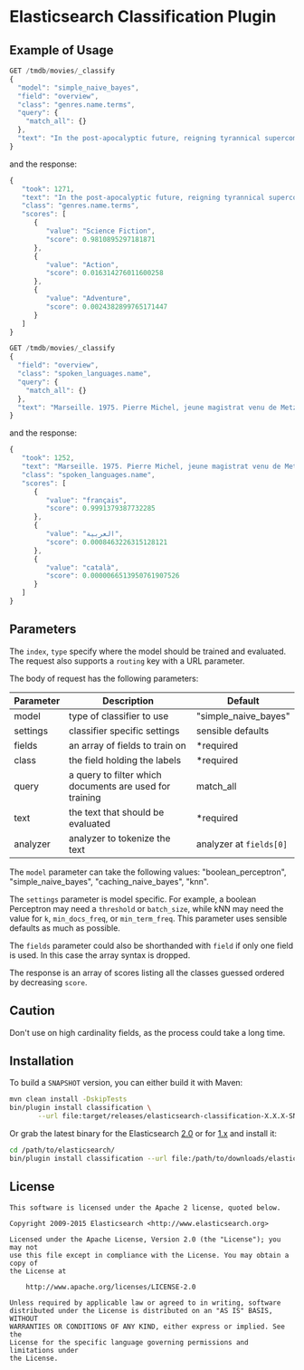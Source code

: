 Elasticsearch Classification Plugin
===================================

Example of Usage
----------------

```js
GET /tmdb/movies/_classify
{
  "model": "simple_naive_bayes",
  "field": "overview",
  "class": "genres.name.terms",
  "query": {
    "match_all": {}
  },
  "text": "In the post-apocalyptic future, reigning tyrannical supercomputers teleport a cyborg assassin known as the \"Terminator\" back to 1984 to snuff Sarah Connor, whose unborn son is destined to lead insurgents against 21st century mechanical hegemony. Meanwhile, the human-resistance movement dispatches a lone warrior to safeguard Sarah. Can he stop the virtually indestructible killing machine?"
}
```

and the response:

```js
{
   "took": 1271,
   "text": "In the post-apocalyptic future, reigning tyrannical supercomputers teleport a cyborg assassin known as the \"Terminator\" back to 1984 to snuff Sarah Connor, whose unborn son is destined to lead insurgents against 21st century mechanical hegemony. Meanwhile, the human-resistance movement dispatches a lone warrior to safeguard Sarah. Can he stop the virtually indestructible killing machine?",
   "class": "genres.name.terms",
   "scores": [
      {
         "value": "Science Fiction",
         "score": 0.9810895297181871
      },
      {
         "value": "Action",
         "score": 0.016314276011600258
      },
      {
         "value": "Adventure",
         "score": 0.0024382899765171447
      }
   ]
}
```

```js
GET /tmdb/movies/_classify
{
  "field": "overview",
  "class": "spoken_languages.name",
  "query": {
    "match_all": {}
  },
  "text": "Marseille. 1975. Pierre Michel, jeune magistrat venu de Metz avec femme et enfants, est nommé juge du grand banditisme. Il décide de s’attaquer à la French Connection, organisation mafieuse qui exporte l’héroïne dans le monde entier."
}
```

and the response:

```js
{
   "took": 1252,
   "text": "Marseille. 1975. Pierre Michel, jeune magistrat venu de Metz avec femme et enfants, est nommé juge du grand banditisme. Il décide de s’attaquer à la French Connection, organisation mafieuse qui exporte l’héroïne dans le monde entier.",
   "class": "spoken_languages.name",
   "scores": [
      {
         "value": "français",
         "score": 0.9991379387732285
      },
      {
         "value": "العربية",
         "score": 0.0008463226315128121
      },
      {
         "value": "català",
         "score": 0.0000066513950761907526
      }
   ]
}
```

Parameters
----------

The `index`, `type` specify where the model should be trained and evaluated.
The request also supports a `routing` key with a URL parameter.

The body of request has the following parameters:

Parameter | Description | Default
----------| ------------| -------
model | type of classifier to use | "simple_naive_bayes"
settings | classifier specific settings | sensible defaults
fields | an array of fields to train on | *required
class | the field holding the labels | *required
query | a query to filter which documents are used for training | match_all
text | the text that should be evaluated | *required
analyzer | analyzer to tokenize the text | analyzer at `fields[0]`

The `model` parameter can take the following values: "boolean_perceptron",
"simple_naive_bayes", "caching_naive_bayes", "knn".

The `settings` parameter is model specific. For example, a boolean Perceptron
may need a `threshold` or `batch_size`, while kNN may need the value for `k`,
`min_docs_freq`, or `min_term_freq`. This parameter uses sensible defaults as
much as possible.

The `fields` parameter could also be shorthanded with `field` if only one
field is used. In this case the array syntax is dropped.

The response is an array of scores listing all the classes guessed ordered by
decreasing `score`.

Caution
-------

Don't use on high cardinality fields, as the process could take a long time.

Installation
------------

To build a `SNAPSHOT` version, you can either build it with Maven:

```bash
mvn clean install -DskipTests
bin/plugin install classification \
       --url file:target/releases/elasticsearch-classification-X.X.X-SNAPSHOT.zip
```

Or grab the latest binary for the Elasticsearch [2.0](https://github.com/elastic/elasticsearch-classification/releases/download/v2.0.0-beta1/elasticsearch-classification-2.0.0-beta1-SNAPSHOT.zip) or for 
[1.x](https://github.com/elastic/elasticsearch-classification/releases/download/v1.0.1/elasticsearch-classification-1.0.1-SNAPSHOT.zip) and install it:

```bash
cd /path/to/elasticsearch/
bin/plugin install classification --url file:/path/to/downloads/elasticsearch-classification-X.X.X-SNAPSHOT.zip
```

License
-------

    This software is licensed under the Apache 2 license, quoted below.

    Copyright 2009-2015 Elasticsearch <http://www.elasticsearch.org>

    Licensed under the Apache License, Version 2.0 (the "License"); you may not
    use this file except in compliance with the License. You may obtain a copy of
    the License at

        http://www.apache.org/licenses/LICENSE-2.0

    Unless required by applicable law or agreed to in writing, software
    distributed under the License is distributed on an "AS IS" BASIS, WITHOUT
    WARRANTIES OR CONDITIONS OF ANY KIND, either express or implied. See the
    License for the specific language governing permissions and limitations under
    the License.
